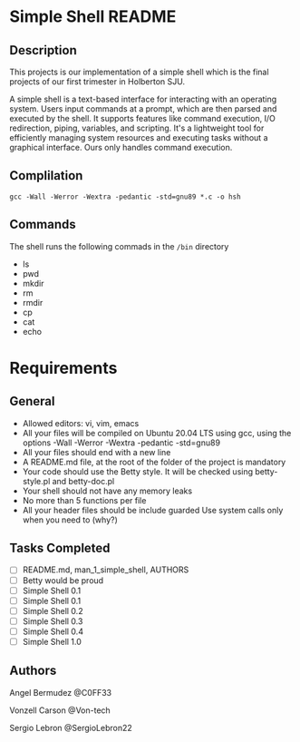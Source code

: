 # Simple Shell README

## Description

This projects is our implementation of a simple shell which is the final projects of our first trimester in Holberton SJU.

A simple shell is a text-based interface for interacting with an operating system. Users input commands at a prompt, which are then parsed and executed by the shell. It supports features like command execution, I/O redirection, piping, variables, and scripting. It's a lightweight tool for efficiently managing system resources and executing tasks without a graphical interface. Ours only handles command execution.


## Complilation

    gcc -Wall -Werror -Wextra -pedantic -std=gnu89 *.c -o hsh

## Commands

The shell runs the following commads in the ```/bin``` directory

- ls
- pwd
- mkdir
- rm 
- rmdir
- cp
- cat
- echo

# Requirements
## General

- Allowed editors: vi, vim, emacs
- All your files will be compiled on Ubuntu 20.04 LTS using gcc, using the options -Wall -Werror -Wextra -pedantic -std=gnu89
- All your files should end with a new line
- A README.md file, at the root of the folder of the project is mandatory
- Your code should use the Betty style. It will be checked using betty-style.pl and betty-doc.pl
- Your shell should not have any memory leaks
- No more than 5 functions per file
- All your header files should be include guarded
    Use system calls only when you need to (why?)

## Tasks Completed

- [ ] README.md, man_1_simple_shell, AUTHORS
- [ ] Betty would be proud
- [ ] Simple Shell 0.1
- [ ] Simple Shell 0.1
- [ ] Simple Shell 0.2
- [ ] Simple Shell 0.3
- [ ] Simple Shell 0.4
- [ ] Simple Shell 1.0

## Authors

Angel Bermudez @C0FF33

Vonzell Carson @Von-tech

Sergio Lebron @SergioLebron22
